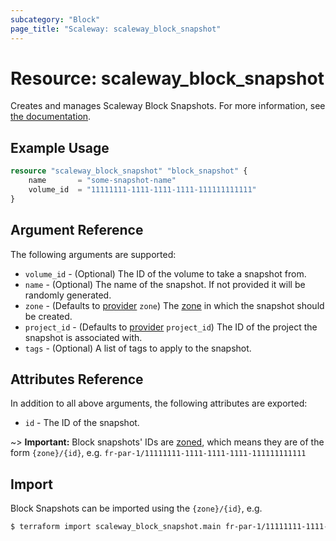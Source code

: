 ```yaml
---
subcategory: "Block"
page_title: "Scaleway: scaleway_block_snapshot"
---
```


# Resource: scaleway_block_snapshot

Creates and manages Scaleway Block Snapshots.
For more information, see [the documentation](https://www.scaleway.com/en/developers/api/block/).

## Example Usage

```terraform
resource "scaleway_block_snapshot" "block_snapshot" {
    name       = "some-snapshot-name"
    volume_id  = "11111111-1111-1111-1111-111111111111"
}
```

## Argument Reference

The following arguments are supported:

- `volume_id` - (Optional) The ID of the volume to take a snapshot from.
- `name` - (Optional) The name of the snapshot. If not provided it will be randomly generated.
- `zone` - (Defaults to [provider](../index.md#zone) `zone`) The [zone](../guides/regions_and_zones.md#zones) in which the snapshot should be created.
- `project_id` - (Defaults to [provider](../index.md#project_id) `project_id`) The ID of the project the snapshot is associated with.
- `tags` - (Optional) A list of tags to apply to the snapshot.

## Attributes Reference

In addition to all above arguments, the following attributes are exported:

- `id` - The ID of the snapshot.

~> **Important:** Block snapshots' IDs are [zoned](../guides/regions_and_zones.md#resource-ids), which means they are of the form `{zone}/{id}`, e.g. `fr-par-1/11111111-1111-1111-1111-111111111111`

## Import

Block Snapshots can be imported using the `{zone}/{id}`, e.g.

```bash
$ terraform import scaleway_block_snapshot.main fr-par-1/11111111-1111-1111-1111-111111111111
```
